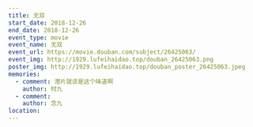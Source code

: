 ```yaml
---
title: 无双
start_date: 2018-12-26
end_date: 2018-12-26
event_type: movie
event_name: 无双
event_url: https://movie.douban.com/subject/26425063/
event_img: http://1929.lufeihaidao.top/douban_26425063.png
poster_img: http://1929.lufeihaidao.top/douban_poster_26425063.jpeg
memories:
  - comment: 港片就该是这个味道啊
    author: 时九
  - comment: 
    author: 念九
location: 
---
```

